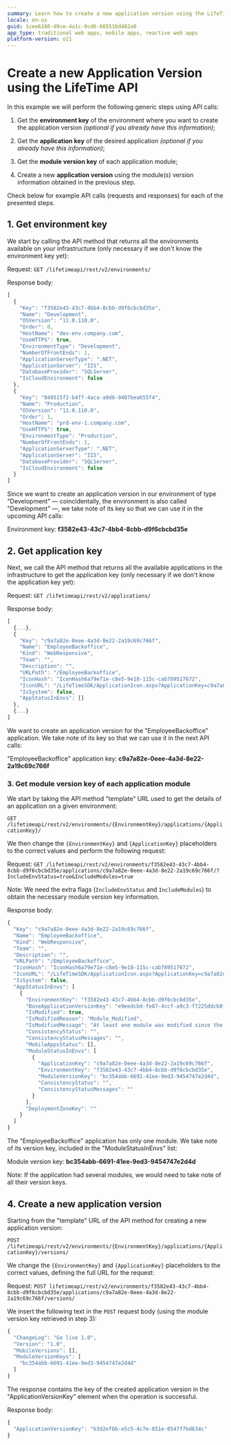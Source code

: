 ```yaml
---
summary: Learn how to create a new application version using the LifeTime API.
locale: en-us
guid: 1cee6166-d9ce-4a1c-9cd6-665516d482a0
app_type: traditional web apps, mobile apps, reactive web apps
platform-version: o11
---
```


# Create a new Application Version using the LifeTime API

In this example we will perform the following generic steps using API calls:

1. Get the **environment key** of the environment where you want to create the application version _(optional if you already have this information)_;

1. Get the **application key** of the desired application _(optional if you already have this information)_;

1. Get the **module version key** of each application module;

1. Create a new **application version** using the module(s) version information obtained in the previous step.

Check below for example API calls (requests and responses) for each of the presented steps.

## 1. Get environment key

We start by calling the API method that returns all the environments available on your infrastructure (only necessary if we don't know the environment key yet):

Request: `GET /lifetimeapi/rest/v2/environments/`

Response body:

```javascript      
[
  {
    "Key": "f3582e43-43c7-4bb4-8cbb-d9f6cbcbd35e",
    "Name": "Development",
    "OSVersion": "11.0.110.0",
    "Order": 0,
    "HostName": "dev-env.company.com",
    "UseHTTPS": true,
    "EnvironmentType": "Development",
    "NumberOfFrontEnds": 1,
    "ApplicationServerType": ".NET",
    "ApplicationServer": "IIS",
    "DatabaseProvider": "SQLServer",
    "IsCloudEnvironment": false
  },
  {
    "Key": "849515f2-b4ff-4aca-a9d6-9407bea655f4",
    "Name": "Production",
    "OSVersion": "11.0.110.0",
    "Order": 1,
    "HostName": "prd-env-1.company.com",
    "UseHTTPS": true,
    "EnvironmentType": "Production",
    "NumberOfFrontEnds": 1,
    "ApplicationServerType": ".NET",
    "ApplicationServer": "IIS",
    "DatabaseProvider": "SQLServer",
    "IsCloudEnvironment": false
  }
]
```

Since we want to create an application version in our environment of type "Development" — coincidentally, the environment is also called "Development" —, we take note of its key so that we can use it in the upcoming API calls: 

Environment key: **f3582e43-43c7-4bb4-8cbb-d9f6cbcbd35e**

## 2. Get application key

Next, we call the API method that returns all the available applications in the infrastructure to get the application key (only necessary if we don't know the application key yet):

Request: `GET /lifetimeapi/rest/v2/applications/`

Response body:

```javascript
[
  {...},
  {
    "Key": "c9a7a82e-0eee-4a3d-8e22-2a19c69c766f",
    "Name": "EmployeeBackoffice",
    "Kind": "WebResponsive",
    "Team": "",
    "Description": "",
    "URLPath": "/EmployeeBackoffice",
    "IconHash": "IconHash6a79e71e-c8e5-9e18-115c-cab789517672",
    "IconURL": "/LifeTimeSDK/ApplicationIcon.aspx?ApplicationKey=c9a7a82e-0eee-4a3d-8e22-2a19c69c766f",
    "IsSystem": false,
    "AppStatusInEnvs": []
  },
  {...}
]
```

We want to create an application version for the "EmployeeBackoffice" application. We take note of its key so that we can use it in the next API calls: 

"EmployeeBackoffice" application key: **c9a7a82e-0eee-4a3d-8e22-2a19c69c766f**

### 3. Get module version key of each application module

We start by taking the API method "template" URL used to get the details of an application on a given environment:

`GET /lifetimeapi/rest/v2/environments/{EnvironmentKey}/applications/{ApplicationKey}/`

We then change the `{EnvironmentKey}` and `{ApplicationKey}` placeholders to the correct values and perform the following request:

Request: `GET /lifetimeapi/rest/v2/environments/f3582e43-43c7-4bb4-8cbb-d9f6cbcbd35e/applications/c9a7a82e-0eee-4a3d-8e22-2a19c69c766f/?IncludeEnvStatus=true&IncludeModules=true`

Note: We need the extra flags (`IncludeEnvStatus` and `IncludeModules`) to obtain the necessary module version key information.

Response body:

```javascript
{
  "Key": "c9a7a82e-0eee-4a3d-8e22-2a19c69c766f",
  "Name": "EmployeeBackoffice",
  "Kind": "WebResponsive",
  "Team": "",
  "Description": "",
  "URLPath": "/EmployeeBackoffice",
  "IconHash": "IconHash6a79e71e-c8e5-9e18-115c-cab789517672",
  "IconURL": "/LifeTimeSDK/ApplicationIcon.aspx?ApplicationKey=c9a7a82e-0eee-4a3d-8e22-2a19c69c766f",
  "IsSystem": false,
  "AppStatusInEnvs": [
    {
      "EnvironmentKey": "f3582e43-43c7-4bb4-8cbb-d9f6cbcbd35e",
      "BaseApplicationVersionKey": "e9eedcbd-fe87-4ccf-a9c3-f7225ddcb8ff",
      "IsModified": true,
      "IsModifiedReason": "Module_Modified",
      "IsModifiedMessage": "At least one module was modified since the version 0.1",
      "ConsistencyStatus": "",
      "ConsistencyStatusMessages": "",
      "MobileAppsStatus": [],
      "ModuleStatusInEnvs": [
        {
          "ApplicationKey": "c9a7a82e-0eee-4a3d-8e22-2a19c69c766f",
          "EnvironmentKey": "f3582e43-43c7-4bb4-8cbb-d9f6cbcbd35e",
          "ModuleVersionKey": "bc354abb-6691-41ee-9ed3-9454747e2d4d",
          "ConsistencyStatus": "",
          "ConsistencyStatusMessages": ""
        }
      ],
      "DeploymentZoneKey": ""
    }
  ]
}
```

The "EmployeeBackoffice" application has only one module. We take note of its version key, included in the "ModuleStatusInEnvs" list:

Module version key: **bc354abb-6691-41ee-9ed3-9454747e2d4d**

Note: If the application had several modules, we would need to take note of all their version keys.

## 4. Create a new application version

Starting from the "template" URL of the API method for creating a new application version:

`POST /lifetimeapi/rest/v2/environments/{EnvironmentKey}/applications/{ApplicationKey}/versions/`

We change the `{EnvironmentKey}` and `{ApplicationKey}` placeholders to the correct values, defining the full URL for the request:

Request: `POST lifetimeapi/rest/v2/environments/f3582e43-43c7-4bb4-8cbb-d9f6cbcbd35e/applications/c9a7a82e-0eee-4a3d-8e22-2a19c69c766f/versions/`

We insert the following text in the `POST` request body (using the module version key retrieved in step 3):

```javascript
{
  "ChangeLog": "Go live 1.0",
  "Version": "1.0",
  "MobileVersions": [],
  "ModuleVersionKeys": [
    "bc354abb-6691-41ee-9ed3-9454747e2d4d"
  ]
}
```

The response contains the key of the created application version in the "ApplicationVersionKey" element when the operation is successful.

Response body:

```javascript
{
  "ApplicationVersionKey": "b3d2ef6b-e5c5-4c7e-851e-0547f7bd634c"
}
```
